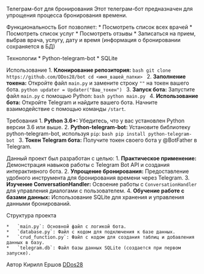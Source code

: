 Телеграм-бот для бронирования
	Этот телеграм-бот предназначен для упрощения процесса бронирования времени. 

Функциональность
	Бот позволяет:
	* Посмотреть список всех врачей
	* Посмотреть список услуг
	* Посмотреть отзывы
	* Записаться на прием, выбрав врача, услугу, дату и время (информация о бронировании сохраняется в БД)

Технологии 
	*  Python-telegram-bot
	*  SQLite
	
Использование
	1.  **Клонирование репозитория:**
    	```bash
    	git clone https://github.com/DDos28/bot
    	cd <имя_вашей_папки>
    	```
	2.  **Заполнение токена:** Откройте файл `main.py` и замените строку `""` на токен вашего бота.
    	```python
    	updater = Updater("Ваш_токен")
    	```
	3.  **Запуск бота:** Запустите файл `main.py` с помощью Python:
    	```bash
    	python main.py
    	```
	4.  **Использование бота:** Откройте Telegram и найдите вашего бота. Начните взаимодействие с помощью команды `/start`.

Требования
	1.  **Python 3.6+:** Убедитесь, что у вас установлен Python версии 3.6 или выше.
	2.  **Python-telegram-bot:** Установите библиотеку python-telegram-bot, используя `pip`:
    	```bash
    	pip install python-telegram-bot
    	```
	3.  **Токен Telegram бота:** Получите токен своего бота у @BotFather в Telegram.

Данный проект был разработан с целью:
	1.  **Практическое применение:** Демонстрация навыков работы с Telegram Bot API и создания интерактивного бота.
	2.  **Упрощение бронирования:** Предоставление удобного инструмента для бронирования времени через Telegram.
	3.  **Изучение ConversationHandler:** Освоение работы с `ConversationHandler` для управления диалогами с пользователем.
	4.  **Обучение работе с базами данных:** Использование SQLite для хранения и управления данными бронирований.

Структура проекта

	*   `main.py`: Основной файл с логикой бота.
	*   `database.py`: Файл с кодом для подключения к базе данных.
	*   `crud_function.py`: Файл с кодом для создания таблиц и добавления данных в базу.
	*   `telegram.db`: Файл базы данных SQLite (создается при первом запуске).

Автор
Кирилл Ершов
[DDos28](https://github.com/DDos28)